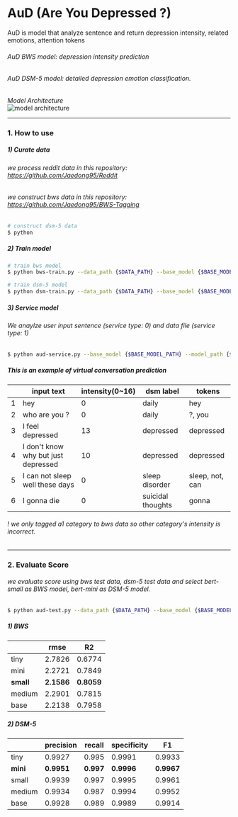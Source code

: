 # AuD (Are You Depressed ?)
AuD is model that analyze sentence and return depression intensity, related emotions, attention tokens 

###### AuD BWS model: depression intensity prediction 
###### AuD DSM-5 model: detailed depression emotion classification.

_Model Architecture_   
![model architecture](https://user-images.githubusercontent.com/48609095/223356781-7e6dd680-9f92-4583-96bd-de4865ff857d.PNG)

***
### 1. How to use 
##### 1) Curate data  
###### we process reddit data in this repository: https://github.com/Jaedong95/Reddit
###### we construct bws data in this repository: https://github.com/Jaedong95/BWS-Tagging

```bash
# construct dsm-5 data 
$ python 
```


##### 2) Train model 
```bash 
# train bws model 
$ python bws-train.py --data_path {$DATA_PATH} --base_model {$BASE_MODEL_PATH} --model_path {$MODEL_PATH} --config_path {$CONFIG_PATH} --config_file {$CONFIG_FILE} --log_path {$LOG_PATH}

# train dsm-5 model 
$ python dsm-train.py --data_path {$DATA_PATH} --base_model {$BASE_MODEL_PATH} --model_path {$MODEL_PATH} --config_path {$CONFIG_PATH} --config_file {$CONFIG_FILE} --log_path {$LOG_PATH}
```

##### 3) Service model 
###### We anaylze user input sentence (service type: 0) and data file (service type: 1) 
```bash
$ python aud-service.py --base_model {$BASE_MODEL_PATH} --model_path {$MODEL_PATH} --config_path {$CONFIG_PATH} --config_file {$CONFIG_FILE} --data_path {$DATA_PATH} --db_config {$DB_CONFIG} --service_type {$SERVICE_TYPE}
```
##### This is an example of virtual conversation prediction 
| |input text|intensity(0~16)|dsm label|tokens|
|---|---|---|---|---|
|1|hey|0|daily|hey|
|2|who are you ?|0|daily|?, you|
|3|I feel depressed|13|depressed|depressed|
|4|I don't know why but just depressed|10|depressed|depressed|
|5|I can not sleep well these days|0|sleep disorder|sleep, not, can|
|6|I gonna die|0|suicidal thoughts|gonna|

###### ! we only tagged a1 category to bws data so other category's intensity is incorrect.  
   
***
### 2. Evaluate Score 
###### we evaluate score using bws test data, dsm-5 test data and select bert-small as BWS model, bert-mini as DSM-5 model.

```bash 
$ python aud-test.py --data_path {$DATA_PATH} --base_model {$BASE_MODEL_PATH} --model_path {$MODEL_PATH} --config_path {$CONFIG_PATH} --config_file {$CONFIG_FILE} --log_path {$LOG_PATH}
```

   
##### 1) BWS 
| |rmse|R2|
|---|---|---|
|tiny|2.7826|0.6774|
|mini|2.2721|0.7849|
|**small**|**2.1586**|**0.8059**|
|medium|2.2901|0.7815|
|base|2.2138|0.7958|

##### 2) DSM-5 
| |precision|recall|specificity|F1|
|---|---|---|---|---|
|tiny|0.9927|0.995|0.9991|0.9933|
|**mini**|**0.9951**|**0.997**|**0.9996**|**0.9967**|
|small|0.9939|0.997|0.9995|0.9961|
|medium|0.9934|0.987|0.9994|0.9952|
|base|0.9928|0.989|0.9989|0.9914|
